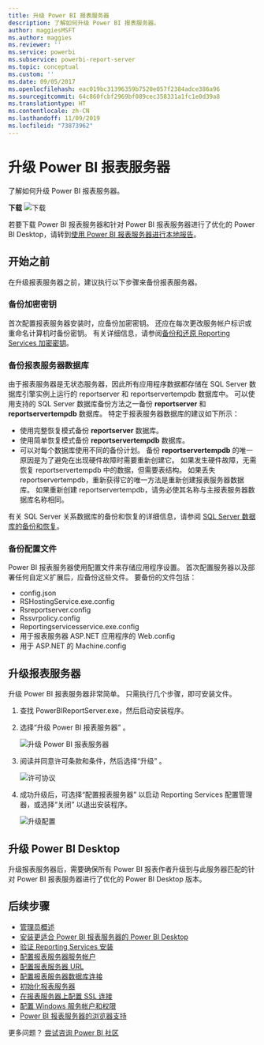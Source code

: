 ```yaml
---
title: 升级 Power BI 报表服务器
description: 了解如何升级 Power BI 报表服务器。
author: maggiesMSFT
ms.author: maggies
ms.reviewer: ''
ms.service: powerbi
ms.subservice: powerbi-report-server
ms.topic: conceptual
ms.custom: ''
ms.date: 09/05/2017
ms.openlocfilehash: eac019bc31396359b7520e057f2384adce386a96
ms.sourcegitcommit: 64c860fcbf2969bf089cec358331a1fc1e0d39a8
ms.translationtype: HT
ms.contentlocale: zh-CN
ms.lasthandoff: 11/09/2019
ms.locfileid: "73873962"
---
```

# <a name="upgrade-power-bi-report-server"></a>升级 Power BI 报表服务器

了解如何升级 Power BI 报表服务器。

 **下载** ![下载](media/upgrade/download.png "下载")

若要下载 Power BI 报表服务器和针对 Power BI 报表服务器进行了优化的 Power BI Desktop，请转到[使用 Power BI 报表服务器进行本地报告](https://powerbi.microsoft.com/report-server/)。

## <a name="before-you-begin"></a>开始之前

在升级报表服务器之前，建议执行以下步骤来备份报表服务器。

### <a name="backing-up-the-encryption-keys"></a>备份加密密钥

首次配置报表服务器安装时，应备份加密密钥。 还应在每次更改服务帐户标识或重命名计算机时备份密钥。 有关详细信息，请参阅[备份和还原 Reporting Services 加密密钥](https://docs.microsoft.com/sql/reporting-services/install-windows/ssrs-encryption-keys-back-up-and-restore-encryption-keys)。

### <a name="backing-up-the-report-server-databases"></a>备份报表服务器数据库

由于报表服务器是无状态服务器，因此所有应用程序数据都存储在 SQL Server 数据库引擎实例上运行的 reportserver 和 reportservertempdb 数据库中。   可以使用支持的 SQL Server 数据库备份方法之一备份 **reportserver** 和 **reportservertempdb** 数据库。 特定于报表服务器数据库的建议如下所示：

* 使用完整恢复模式备份 **reportserver** 数据库。
* 使用简单恢复模式备份 **reportservertempdb** 数据库。
* 可以对每个数据库使用不同的备份计划。 备份 **reportservertempdb** 的唯一原因是为了避免在出现硬件故障时需要重新创建它。 如果发生硬件故障，无需恢复 reportservertempdb 中的数据，但需要表结构。  如果丢失 reportservertempdb，重新获得它的唯一方法是重新创建报表服务器数据库。  如果重新创建 reportservertempdb，请务必使其名称与主报表服务器数据库名称相同。 

有关 SQL Server 关系数据库的备份和恢复的详细信息，请参阅 [SQL Server 数据库的备份和恢复](https://docs.microsoft.com/sql/relational-databases/backup-restore/back-up-and-restore-of-sql-server-databases)。

### <a name="backing-up-the-configuration-files"></a>备份配置文件

Power BI 报表服务器使用配置文件来存储应用程序设置。 首次配置服务器以及部署任何自定义扩展后，应备份这些文件。 要备份的文件包括：

* config.json
* RSHostingService.exe.config
* Rsreportserver.config
* Rssvrpolicy.config
* Reportingservicesservice.exe.config
* 用于报表服务器 ASP.NET 应用程序的 Web.config
* 用于 ASP.NET 的 Machine.config

## <a name="upgrade-the-report-server"></a>升级报表服务器

升级 Power BI 报表服务器非常简单。 只需执行几个步骤，即可安装文件。

1. 查找 PowerBIReportServer.exe，然后启动安装程序。

2. 选择“升级 Power BI 报表服务器”  。

    ![升级 Power BI 报表服务器](media/upgrade/reportserver-upgrade1.png "升级 Power BI 报表服务器")

3. 阅读并同意许可条款和条件，然后选择“升级”  。

    ![许可协议](media/upgrade/reportserver-upgrade-eula.png "许可协议")

4. 成功升级后，可选择“配置报表服务器”  以启动 Reporting Services 配置管理器，或选择“关闭”  以退出安装程序。

    ![升级配置](media/upgrade/reportserver-upgrade-configure.png)

## <a name="upgrade-power-bi-desktop"></a>升级 Power BI Desktop

升级报表服务器后，需要确保所有 Power BI 报表作者升级到与此服务器匹配的针对 Power BI 报表服务器进行了优化的 Power BI Desktop 版本。

## <a name="next-steps"></a>后续步骤

* [管理员概述](admin-handbook-overview.md)  
* [安装更适合 Power BI 报表服务器的 Power BI Desktop](install-powerbi-desktop.md)  
* [验证 Reporting Services 安装](https://docs.microsoft.com/sql/reporting-services/install-windows/verify-a-reporting-services-installation)  
* [配置报表服务器服务帐户](https://docs.microsoft.com/sql/reporting-services/install-windows/configure-the-report-server-service-account-ssrs-configuration-manager)  
* [配置报表服务器 URL](https://docs.microsoft.com/sql/reporting-services/install-windows/configure-report-server-urls-ssrs-configuration-manager)  
* [配置报表服务器数据库连接](https://docs.microsoft.com/sql/reporting-services/install-windows/configure-a-report-server-database-connection-ssrs-configuration-manager)  
* [初始化报表服务器](https://docs.microsoft.com/sql/reporting-services/install-windows/ssrs-encryption-keys-initialize-a-report-server)  
* [在报表服务器上配置 SSL 连接](https://docs.microsoft.com/sql/reporting-services/security/configure-ssl-connections-on-a-native-mode-report-server)  
* [配置 Windows 服务帐户和权限](https://docs.microsoft.com/sql/database-engine/configure-windows/configure-windows-service-accounts-and-permissions)  
* [Power BI 报表服务器的浏览器支持](browser-support.md)

更多问题？ [尝试咨询 Power BI 社区](https://community.powerbi.com/)